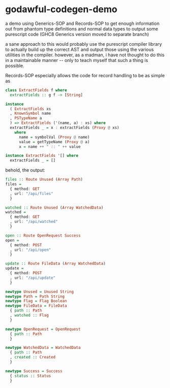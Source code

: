 # godawful-codegen-demo

a demo using Generics-SOP and Records-SOP to get enough information out from phantom type definitions and normal data types to output some purescript code (GHC8 Generics version moved to separate branch)

a sane approach to this would probably use the purescript compiler library to actually build up the correct AST and output those using the various utilities in the compiler. however, as a madman, i have not thought to do this in a maintainable manner -- only to teach myself that such a thing is possible.

Records-SOP especially allows the code for record handling to be as simple as

```hs
class ExtractFields f where
  extractFields :: g f -> [String]

instance
  ( ExtractFields xs
  , KnownSymbol name
  , PSTypeName a
  ) => ExtractFields ('(name, a) : xs) where
  extractFields _ = x : extractFields (Proxy @ xs)
    where
      name = symbolVal (Proxy @ name)
      value = getTypeName (Proxy @ a)
      x = name ++ " :: " ++ value

instance ExtractFields '[] where
  extractFields _ = []
```

behold, the output:

```purs
files :: Route Unused (Array Path)
files =
  { method: GET
  , url: "/api/files"
  }

watched :: Route Unused (Array WatchedData)
watched =
  { method: GET
  , url: "/api/watched"
  }

open :: Route OpenRequest Success
open =
  { method: POST
  , url: "/api/open"
  }

update :: Route FileData (Array WatchedData)
update =
  { method: POST
  , url: "/api/update"
  }

newtype Unused = Unused String
newtype Path = Path String
newtype Flag = Flag Boolean
newtype FileData = FileData
  { path :: Path
  , watched :: Flag
  }

newtype OpenRequest = OpenRequest
  { path :: Path
  }

newtype WatchedData = WatchedData
  { path :: Path
  , created :: Created
  }

newtype Success = Success
  { status :: Status
  }
```
